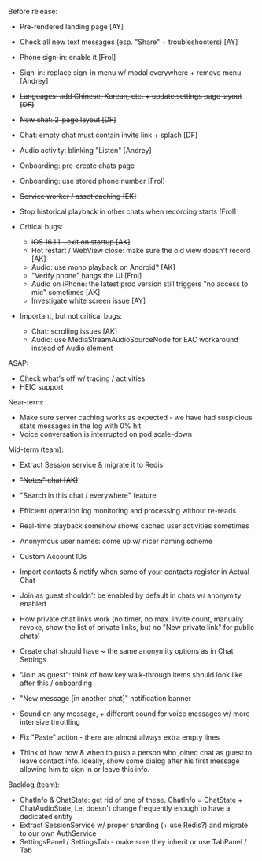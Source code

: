 Before release:

- Pre-rendered landing page [AY]
- Check all new text messages (esp. "Share" + troubleshooters) [AY]
- Phone sign-in: enable it [Frol]
- Sign-in: replace sign-in menu w/ modal everywhere + remove menu [Andrey]
- ~~Languages: add Chinese, Korean, etc. + update settings page layout [DF]~~
- ~~New chat: 2-page layout [DF]~~
- Chat: empty chat must contain invite link + splash [DF]
- Audio activity: blinking "Listen" [Andrey]
- Onboarding: pre-create chats page
- Onboarding: use stored phone number [Frol]
- ~~Service worker / asset caching [EK]~~
- Stop historical playback in other chats when recording starts [Frol]

- Critical bugs:
  - ~~iOS 16.1.1 - exit on startup [AK]~~
  - Hot restart / WebView close: make sure the old view doesn't record [AK]
  - Audio: use mono playback on Android? [AK]
  - "Verify phone" hangs the UI [Frol]
  - Audio on iPhone: the latest prod version still triggers "no access to mic" sometimes [AK]
  - Investigate white screen issue [AY] 
- Important, but not critical bugs:
  - Chat: scrolling issues [AK]
  - Audio: use MediaStreamAudioSourceNode for EAC workaround instead of Audio element

ASAP:

- Check what's off w/ tracing / activities
- HEIC support

Near-term:

- Make sure server caching works as expected - we have had suspicious stats messages in the log with 0% hit
- Voice conversation is interrupted on pod scale-down

Mid-term (team):

- Extract Session service & migrate it to Redis
- ~~"Notes" chat [AK]~~
- "Search in this chat / everywhere" feature
- Efficient operation log monitoring and processing without re-reads
- Real-time playback somehow shows cached user activities sometimes
- Anonymous user names: come up w/ nicer naming scheme
- Custom Account IDs
- Import contacts & notify when some of your contacts register in Actual Chat

- Join as guest shouldn't be enabled by default in chats w/ anonymity enabled
- How private chat links work (no timer, no max. invite count, manually revoke, show the list of private links, but no "New private link" for public chats)
- Create chat should have ~ the same anonymity options as in Chat Settings
- "Join as guest": think of how key walk-through items should look like after this / onboarding
- "New message [in another chat]" notification banner
- Sound on any message, + different sound for voice messages w/ more intensive throttling
- Fix "Paste" action - there are almost always extra empty lines
- Think of how how & when to push a person who joined chat as guest to leave contact info. Ideally, show some dialog after his first message allowing him to sign in or leave this info.

Backlog (team):

- ChatInfo & ChatState: get rid of one of these. ChatInfo = ChatState + ChatAudioState, i.e. doesn't change frequently enough to have a dedicated entity
- Extract SessionService w/ proper sharding (+ use Redis?) and migrate to our own AuthService
- SettingsPanel / SettingsTab - make sure they inherit or use TabPanel / Tab
